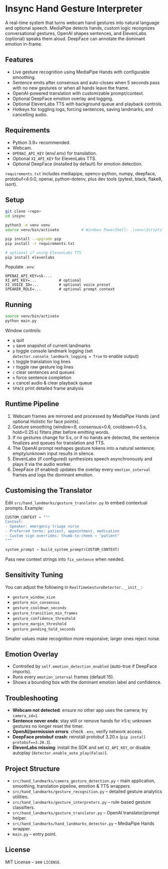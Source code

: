 # Insync Hand Gesture Interpreter

A real-time system that turns webcam hand gestures into natural language and optional speech. MediaPipe detects hands, custom logic recognizes conversational gestures, OpenAI shapes sentences, and ElevenLabs (optional) speaks them aloud. DeepFace can annotate the dominant emotion in-frame.

## Features

- Live gesture recognition using MediaPipe Hands with configurable smoothing.
- Sentence emits after consensus and auto-closes when 5 seconds pass with no new gestures or when all hands leave the frame.
- OpenAI-powered translation with customizable prompt/context.
- Optional DeepFace emotion overlay and logging.
- Optional ElevenLabs TTS with background queue and playback controls.
- Hotkeys for toggling logs, forcing sentences, saving landmarks, and cancelling audio.

## Requirements

- Python 3.9+ recommended.
- Webcam.
- `OPENAI_API_KEY` (env/.env) for translation.
- Optional `XI_API_KEY` for ElevenLabs TTS.
- Optional DeepFace (installed by default) for emotion detection.

`requirements.txt` includes mediapipe, opencv-python, numpy, deepface, protobuf<4.0.0, openai, python-dotenv, plus dev tools (pytest, black, flake8, isort).

## Setup

```bash
git clone <repo>
cd insync

python3 -m venv venv
source venv/bin/activate          # Windows PowerShell: .\venv\Scripts\Activate.ps1

pip install --upgrade pip
pip install -r requirements.txt

# optional if using ElevenLabs TTS
pip install elevenlabs
```

Populate `.env`:

```
OPENAI_API_KEY=sk-...
XI_API_KEY=...          # optional
XI_VOICE_ID=...         # optional voice preset
SPEAKER_ROLE=...        # optional prompt context
```

## Running

```bash
source venv/bin/activate
python main.py
```

Window controls:

- `q` quit
- `s` save snapshot of current landmarks
- `p` toggle console landmark logging (set `detector.console_landmark_logging = True` to enable output)
- `t` toggle translation log lines
- `r` toggle raw gesture log lines
- `c` clear sentences and queues
- `n` force sentence completion
- `x` cancel audio & clear playback queue
- `SPACE` print detailed frame analysis

## Runtime Pipeline

1. Webcam frames are mirrored and processed by MediaPipe Hands (and optional Holistic for face points).
2. Gesture smoothing (window=9, consensus=0.6, cooldown=0.5 s, hold=0.25 s) filters jitter before emitting words.
3. If no gestures change for 5 s, or if no hands are detected, the sentence finalizes and queues for translation and TTS.
4. The OpenAI prompt reshapes gesture tokens into a natural sentence; empty/unknown input results in silence.
5. ElevenLabs (if configured) synthesizes speech asynchronously and plays it via the audio worker.
6. DeepFace (if enabled) updates the overlay every `emotion_interval` frames and logs the dominant emotion.

## Customising the Translator

Edit `src/hand_landmarks/gesture_translator.py` to embed contextual prompts. Example:

```python
CUSTOM_CONTEXT = """
Context:
- Speaker: emergency triage nurse
- Preferred terms: patient, appointment, medication
- Custom sign overrides: thumb-to-cheek → "patient"
"""

system_prompt = build_system_prompt(CUSTOM_CONTEXT)
```

Pass new context strings into `fix_sentence` when needed.

## Sensitivity Tuning

You can adjust the following in `RealTimeGestureDetector.__init__`:

- `gesture_window_size`
- `gesture_min_consensus`
- `gesture_cooldown_seconds`
- `gesture_transition_min_frames`
- `gesture_confidence_threshold`
- `gesture_margin_threshold`
- `gesture_pending_hold_seconds`

Smaller values make recognition more responsive; larger ones reject noise.

## Emotion Overlay

- Controlled by `self.emotion_detection_enabled` (auto-true if DeepFace imports).
- Runs every `emotion_interval` frames (default 15).
- Shows a bounding box with the dominant emotion label and confidence.

## Troubleshooting

- **Webcam not detected**: ensure no other app uses the camera; try `camera_id=1`.
- **Sentence never ends**: stay still or remove hands for ≥5 s; unknown gestures no longer reset the timer.
- **OpenAI/permission errors**: check `.env`, verify network access.
- **DeepFace protobuf crash**: reinstall protobuf 3.20.x (`pip install protobuf==3.20.3`).
- **ElevenLabs missing**: install the SDK and set `XI_API_KEY`, or disable autoplay (`detector.enable_auto_play(False)`).

## Project Structure

- `src/hand_landmarks/camera_gesture_detection.py` – main application, smoothing, translation pipeline, emotion & TTS wrappers.
- `src/hand_landmarks/gesture_recognition.py` – detailed gesture analytics utilities.
- `src/hand_landmarks/gesture_interpreters.py` – rule-based gesture classifiers.
- `src/hand_landmarks/gesture_translator.py` – OpenAI translator/prompt helper.
- `src/hand_landmarks/hand_landmarks_detector.py` – MediaPipe Hands wrapper.
- `main.py` – entry point.

## License

MIT License – see `LICENSE`.
